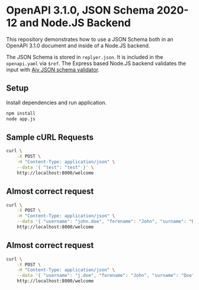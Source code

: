 # OpenAPI 3.1.0, JSON Schema 2020-12 and Node.JS Backend

This repository demonstrates how to use a JSON Schema both in an OpenAPI 3.1.0 document and inside of a Node.JS backend.

The JSON Schema is stored in `replyer.json`. It is included in the `openapi.yaml` via `$ref`. The Express based Node.JS backend validates the input with [Ajv JSON schema validator](https://ajv.js.org/).

## Setup

Install dependencies and run application.

```bash
npm install
node app.js
```

## Sample cURL Requests

```bash
curl \
    -X POST \
    -H "Content-Type: application/json" \
    --data '{ "test": "test" }' \
    http://localhost:8000/welcome
```

## Almost correct request

```bash
curl \
    -X POST \
    -H "Content-Type: application/json" \
    --data '{ "username": "john.doe", "forename": "John", "surname": "Doe", "location": "Gütersloh" }' \
    http://localhost:8000/welcome
```

## Almost correct request

```bash
curl \
    -X POST \
    -H "Content-Type: application/json" \
    --data '{ "username": "j.doe", "forename": "John", "surname": "Doe", "location": "Gütersloh" }' \
    http://localhost:8000/welcome
```
